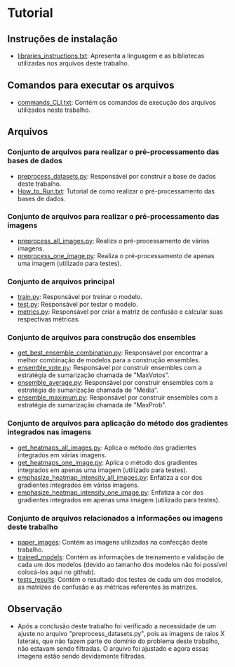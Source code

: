 # Tutorial


## Instruções de instalação

- [libraries_instructions.txt](libraries_instructions.txt): Apresenta a linguagem e as bibliotecas utilizadas nos arquivos deste trabalho.


## Comandos para executar os arquivos

- [commands_CLI.txt](commands_CLI.txt): Contém os comandos de execução dos arquivos utilizados neste trabalho.


## Arquivos

### Conjunto de arquivos para realizar o pré-processamento das bases de dados

- [preprocess_datasets.py](Code/preprocess_datasets/preprocess_datasets.py): Responsável por construir a base de dados deste trabalho.
- [How_to_Run.txt](Code/preprocess_datasets/How_to_Run.txt): Tutorial de como realizar o pré-processamento das bases de dados.


### Conjunto de arquivos para realizar o pré-processamento das imagens

- [preprocess_all_images.py](Code/preprocess_images/preprocess_all_images.py): Realiza o pré-processamento de várias imagens.
- [preprocess_one_image.py](Code/preprocess_images/preprocess_one_image.py): Realiza o pré-processamento de apenas uma imagem (utilizado para testes).


### Conjunto de arquivos principal

- [train.py](Code/train.py): Responsável por treinar o modelo.
- [test.py](Code/test.py): Responsável por testar o modelo.
- [metrics.py](Code/metrics.py): Responsável por criar a matriz de confusão e calcular suas respectivas métricas.


### Conjunto de arquivos para construção dos ensembles

- [get_best_ensemble_combination.py](Code/ensembles/get_best_ensemble_combination.py): Responsável por encontrar a melhor combinação de modelos para a construção ensembles.
- [ensemble_vote.py](Code/ensembles/ensemble_vote/ensemble_vote.py): Responsável por construir ensembles com a estratégia de sumarização chamada de "MaxVotos".
- [ensemble_average.py](Code/ensembles/ensemble_average/ensemble_average.py): Responsável por construir ensembles com a estratégia de sumarização chamada de "Média".
- [ensemble_maximum.py](Code/ensembles/ensemble_maximum/ensemble_maximum.py): Responsável por construir ensembles com a estratégia de sumarização chamada de "MaxProb".


### Conjunto de arquivos para aplicação do método dos gradientes integrados nas imagens

- [get_heatmaps_all_images.py](Code/heatmaps/get_heatmaps/get_heatmaps_all_images.py): Aplica o método dos gradientes integrados em várias imagens.
- [get_heatmaps_one_image.py](Code/heatmaps/get_heatmaps/get_heatmaps_one_image.py): Aplica o método dos gradientes integrados em apenas uma imagem (utilizado para testes).
- [emphasize_heatmap_intensity_all_images.py](Code/heatmaps/emphasize_heatmap_intensity/emphasize_heatmap_intensity_all_images.py): Enfatiza a cor dos gradientes integrados em várias imagens.
- [emphasize_heatmap_intensity_one_image.py](Code/heatmaps/emphasize_heatmap_intensity/emphasize_heatmap_intensity_one_image.py): Enfatiza a cor dos gradientes integrados em apenas uma imagem (utilizado para testes).


### Conjunto de arquivos relacionados a informações ou imagens deste trabalho

- [paper_images](paper_images): Contém as imagens utilizadas na confecção deste trabalho.
- [trained_models](trained_models): Contém as informações de treinamento e validação de cada um dos modelos (devido ao tamanho dos modelos não foi possível colocá-los aqui no github).
- [tests_results](tests_results): Contém o resultado dos testes de cada um dos modelos, as matrizes de confusão e as métricas referentes às matrizes.


## Observação

- Após a conclusão deste trabalho foi verificado a necessidade de um ajuste no arquivo "preprocess_datasets.py", pois as imagens de raios X laterais, que não fazem parte do domínio do problema deste trabalho, não estavam sendo filtradas. O arquivo foi ajustado e agora essas imagens estão sendo devidamente filtradas.
